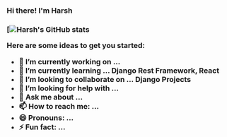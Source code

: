 
<!--
**4doctorstrange/4doctorstrange** is a ✨ _special_ ✨ repository because its `README.md` (this file) appears on your GitHub profile.
[![Anurag's GitHub stats](https://github-readme-stats.vercel.app/api?username=anuraghazra)](https://github.com/anuraghazra/github-readme-stats)
-->

<h3> Hi there! I'm Harsh <h3>


[![Harsh's GitHub stats](https://github-readme-stats.vercel.app/api?username=4doctorstrange&show_icons=true&theme=algolia)




Here are some ideas to get you started:

- 🔭 I’m currently working on ... 
- 🌱 I’m currently learning ... Django Rest Framework, React
- 👯 I’m looking to collaborate on ...   Django Projects
- 🤔 I’m looking for help with ...
- 💬 Ask me about ...
- 📫 How to reach me: ... 
- 😄 Pronouns: ...
- ⚡ Fun fact: ...
